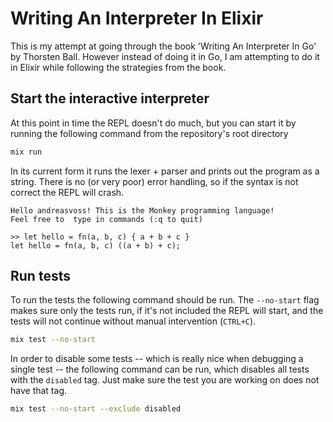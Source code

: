 # Writing An Interpreter In Elixir

This is my attempt at going through the book 'Writing An Interpreter In Go' by Thorsten Ball. However instead of doing
it in Go, I am attempting to do it in Elixir while following the strategies from the book.

## Start the interactive interpreter
At this point in time the REPL doesn't do much, but you can start it by running the following command from the
repository's root directory

```sh
mix run
```
In its current form it runs the lexer + parser and prints out the program as a string. There is no (or very poor) error
handling, so if the syntax is not correct the REPL will crash.

```
Hello andreasvoss! This is the Monkey programming language!
Feel free to  type in commands (:q to quit)

>> let hello = fn(a, b, c) { a + b + c }
let hello = fn(a, b, c) ((a + b) + c);
```

## Run tests
To run the tests the following command should be run. The `--no-start` flag makes sure only the tests run, if it's not
included the REPL will start, and the tests will not continue without manual intervention (`CTRL+C`).

```sh
mix test --no-start
```

In order to disable some tests -- which is really nice when debugging a single test -- the following command can be run,
which disables all tests with the `disabled` tag. Just make sure the test you are working on does not have that tag.

```sh
mix test --no-start --exclude disabled
```
